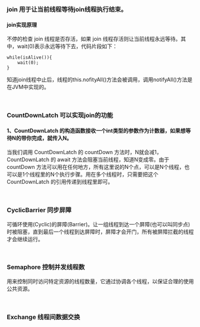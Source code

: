 ### join 用于让当前线程等待join线程执行结束。
#### join实现原理 
不停的检查 join 线程是否存活，如果 join 线程存活则让当前线程永远等待。其中，wait(0)表示永远等待下去，代码片段如下：

```
while(isAlive()){
	wait(0);
}
```

知道join线程中止后，线程的this.nofityAll()方法会被调用，调用notifyAll()方法是在JVM中实现的。

<br/>

### CountDownLatch 可以实现join的功能
#### 1、CountDownLatch 的构造函数接收一个int类型的参数作为计数器，如果想等待N的带你完成，就传入N。
当我们调用 CountDownLatch 的 countDown 方法时，N就会减1，CountDownLatch 的 await 方法会阻塞当前线程，知道N变成零。由于 countDown 方法可以用在任何地方，所有这里说的N个点，可以是N个线程，也可以是1个线程里的N个执行步骤。用在多个线程时，只需要把这个 CountDownLatch 的引用传递到线程里即可。

<br/>

### CyclicBarrier 同步屏障
可循环使用(Cyclic)的屏障(Barrier)。让一组线程到达一个屏障(也可以叫同步点)时被阻塞，直到最后一个线程到达屏障时，屏障才会开门，所有被屏障拦截的线程才会继续运行。

<br/>

### Semaphore 控制并发线程数
用来控制同时访问特定资源的线程数量，它通过协调各个线程，以保证合理的使用公共资源。

<br/>

### Exchange 线程间数据交换